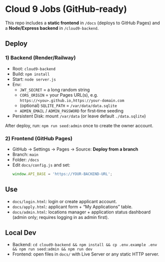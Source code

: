 # Cloud 9 Jobs (GitHub‑ready)

This repo includes a **static frontend** in `/docs` (deploys to GitHub Pages) and a **Node/Express backend** in `/cloud9-backend`.

## Deploy

### 1) Backend (Render/Railway)
- Root: `cloud9-backend`
- Build: `npm install`
- Start: `node server.js`
- Env:
  - `JWT_SECRET` = a long random string
  - `CORS_ORIGIN` = your Pages URL(s), e.g. `https://<you>.github.io,https://your-domain.com`
  - (optional) `SQLITE_PATH` = `/var/data/data.sqlite`
  - `ADMIN_EMAIL` / `ADMIN_PASSWORD` for first‑time seeding
- Persistent Disk: mount `/var/data` (or leave default `./data.sqlite`)

After deploy, run: `npm run seed:admin` once to create the owner account.

### 2) Frontend (GitHub Pages)
- GitHub → Settings → Pages → Source: **Deploy from a branch**
- Branch: `main`
- Folder: `/docs`
- Edit `docs/config.js` and set:
  ```js
  window.API_BASE = 'https://YOUR-BACKEND-URL';
  ```

## Use
- `docs/login.html`: login or create applicant account.
- `docs/apply.html`: applicant form + “My Applications” table.
- `docs/admin.html`: locations manager + application status dashboard (admin only; requires logging in as admin first).

## Local Dev
- Backend: `cd cloud9-backend && npm install && cp .env.example .env && npm run seed:admin && npm run dev`
- Frontend: open files in `docs/` with Live Server or any static HTTP server.
